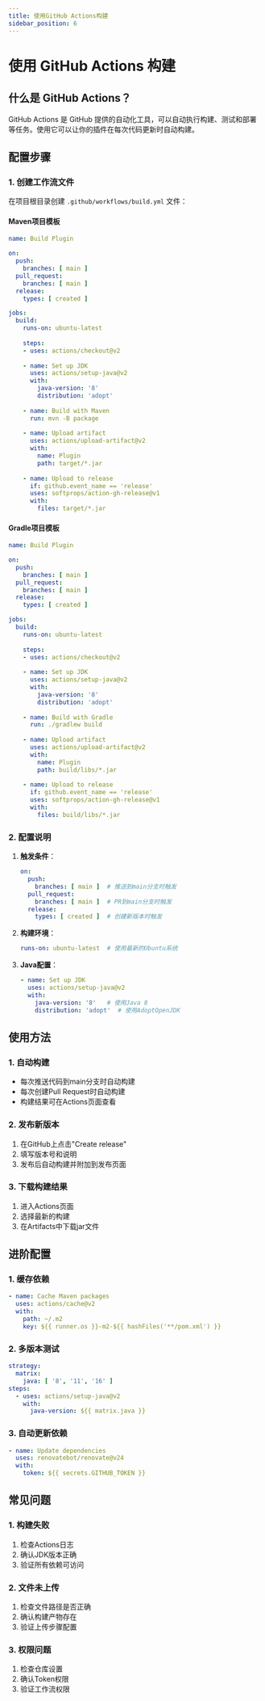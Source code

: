 ```yaml
---
title: 使用GitHub Actions构建
sidebar_position: 6
---
```


# 使用 GitHub Actions 构建

## 什么是 GitHub Actions？
GitHub Actions 是 GitHub 提供的自动化工具，可以自动执行构建、测试和部署等任务。使用它可以让你的插件在每次代码更新时自动构建。

## 配置步骤

### 1. 创建工作流文件
在项目根目录创建 `.github/workflows/build.yml` 文件：

#### Maven项目模板
```yaml
name: Build Plugin

on:
  push:
    branches: [ main ]
  pull_request:
    branches: [ main ]
  release:
    types: [ created ]

jobs:
  build:
    runs-on: ubuntu-latest
    
    steps:
    - uses: actions/checkout@v2
    
    - name: Set up JDK
      uses: actions/setup-java@v2
      with:
        java-version: '8'
        distribution: 'adopt'
        
    - name: Build with Maven
      run: mvn -B package
      
    - name: Upload artifact
      uses: actions/upload-artifact@v2
      with:
        name: Plugin
        path: target/*.jar
        
    - name: Upload to release
      if: github.event_name == 'release'
      uses: softprops/action-gh-release@v1
      with:
        files: target/*.jar
```

#### Gradle项目模板
```yaml
name: Build Plugin

on:
  push:
    branches: [ main ]
  pull_request:
    branches: [ main ]
  release:
    types: [ created ]

jobs:
  build:
    runs-on: ubuntu-latest
    
    steps:
    - uses: actions/checkout@v2
    
    - name: Set up JDK
      uses: actions/setup-java@v2
      with:
        java-version: '8'
        distribution: 'adopt'
        
    - name: Build with Gradle
      run: ./gradlew build
      
    - name: Upload artifact
      uses: actions/upload-artifact@v2
      with:
        name: Plugin
        path: build/libs/*.jar
        
    - name: Upload to release
      if: github.event_name == 'release'
      uses: softprops/action-gh-release@v1
      with:
        files: build/libs/*.jar
```

### 2. 配置说明

1. **触发条件**：
   ```yaml
   on:
     push:
       branches: [ main ]  # 推送到main分支时触发
     pull_request:
       branches: [ main ]  # PR到main分支时触发
     release:
       types: [ created ]  # 创建新版本时触发
   ```

2. **构建环境**：
   ```yaml
   runs-on: ubuntu-latest  # 使用最新的Ubuntu系统
   ```

3. **Java配置**：
   ```yaml
   - name: Set up JDK
     uses: actions/setup-java@v2
     with:
       java-version: '8'   # 使用Java 8
       distribution: 'adopt'  # 使用AdoptOpenJDK
   ```

## 使用方法

### 1. 自动构建
- 每次推送代码到main分支时自动构建
- 每次创建Pull Request时自动构建
- 构建结果可在Actions页面查看

### 2. 发布新版本
1. 在GitHub上点击"Create release"
2. 填写版本号和说明
3. 发布后自动构建并附加到发布页面

### 3. 下载构建结果
1. 进入Actions页面
2. 选择最新的构建
3. 在Artifacts中下载jar文件

## 进阶配置

### 1. 缓存依赖
```yaml
- name: Cache Maven packages
  uses: actions/cache@v2
  with:
    path: ~/.m2
    key: ${{ runner.os }}-m2-${{ hashFiles('**/pom.xml') }}
```

### 2. 多版本测试
```yaml
strategy:
  matrix:
    java: [ '8', '11', '16' ]
steps:
  - uses: actions/setup-java@v2
    with:
      java-version: ${{ matrix.java }}
```

### 3. 自动更新依赖
```yaml
- name: Update dependencies
  uses: renovatebot/renovate@v24
  with:
    token: ${{ secrets.GITHUB_TOKEN }}
```

## 常见问题

### 1. 构建失败
1. 检查Actions日志
2. 确认JDK版本正确
3. 验证所有依赖可访问

### 2. 文件未上传
1. 检查文件路径是否正确
2. 确认构建产物存在
3. 验证上传步骤配置

### 3. 权限问题
1. 检查仓库设置
2. 确认Token权限
3. 验证工作流权限 